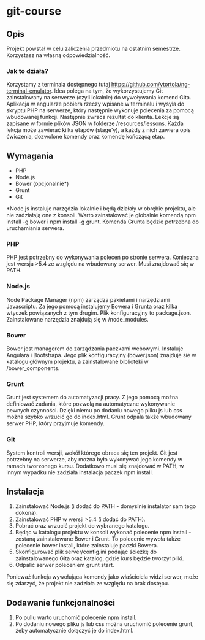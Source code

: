 # git-course

## Opis
Projekt powstał w celu zaliczenia przedmiotu na ostatnim semestrze. Korzystasz na własną odpowiedzialność.

### Jak to działa?
Korzystamy z terminala dostępnego tutaj https://github.com/vtortola/ng-terminal-emulator. Idea polega na tym, że wykorzystujemy Git zainstalowany na serwerze (czyli lokalnie) do wywoływania komend Gita. Aplikacja w angularze pobiera rzeczy wpisane w terminalu i wysyła do skryptu PHP na serwerze, który następnie wykonuje polecenia za pomocą wbudowanej funkcji. Następnie zwraca rezultat do klienta. 
Lekcje są zapisane w formie plików JSON w folderze /resources/lessons. Każda lekcja może zawierać kilka etapów (stage'y), a każdy z nich zawiera opis ćwiczenia, dozwolone komendy oraz komendę kończącą etap.

## Wymagania
- PHP
- Node.js
- Bower (opcjonalnie*)
- Grunt
- Git

*Node.js instaluje narzędzia lokalnie i będą działały w obrębie projektu, ale nie zadziałają one z konsoli. Warto zainstalować je globalnie komendą npm install -g bower i npm install -g grunt. Komenda Grunta będzie potrzebna do uruchamiania serwera.

### PHP
PHP jest potrzebny do wykonywania poleceń po stronie serwera. Konieczna jest wersja >5.4 ze względu na wbudowany serwer. Musi znajdować się w PATH.

### Node.js
Node Package Manager (npm) zarządza pakietami i narzędziami Javascriptu. Za jego pomocą instalujemy Bowera i Grunta oraz kilka wtyczek powiązanych z tym drugim. Plik konfiguracyjny to package.json. Zainstalowane narzędzia znajdują się w /node_modules.

### Bower
Bower jest managerem do zarządzania paczkami webowymi. Instaluje Angulara i Bootstrapa. Jego plik konfiguracyjny (bower.json) znajduje sie w katalogu głównym projektu, a zainstalowane biblioteki w /bower_components.

### Grunt
Grunt jest systemem do automatyzacji pracy. Z jego pomocą można definiować zadania, które pozwolą na automatyczne wykonywanie pewnych czynności. Dzięki niemu po dodaniu nowego pliku js lub css można szybko wrzucić go do index.html. Grunt odpala także wbudowany serwer PHP, który przyjmuje komendy.

### Git
System kontroli wersji, wokół którego obraca się ten projekt. Git jest potrzebny na serwerze, aby można było wykonywać jego komendy w ramach tworzonego kursu. Dodatkowo musi się znajdować w PATH, w innym wypadku nie zadziała instalacja paczek npm install.

## Instalacja
1. Zainstalować Node.js (i dodać do PATH - domyślnie instalator sam tego dokona).
2. Zainstalować PHP w wersji >5.4 (i dodać do PATH).
3. Pobrać oraz wrzucić projekt do wybranego katalogu.
4. Będąc w katalogu projektu w konsoli wykonać polecenie npm install - zostaną zainstalowane Bower i Grunt. To polecenie wywoła także polecenie bower install, które zainstaluje paczki Bowera.
5. Skonfigurować plik server/config.ini podając ścieżkę do zainstalowanego Gita oraz katalog, gdzie kurs będzie tworzył pliki.
6. Odpalić serwer poleceniem grunt start.

Ponieważ funkcja wywołująca komendy jako właściciela widzi serwer, może się zdarzyć, że projekt nie zadziała ze względu na brak dostępu.

## Dodawanie funkcjonalności

1. Po pullu warto uruchomić polecenie npm install.
2. Po dodaniu nowego pliku js lub css można uruchomić polecenie grunt, żeby automatycznie dołączyć je do index.html.
